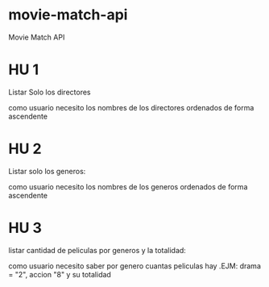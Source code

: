 # movie-match-api

Movie Match API

# HU 1

Listar Solo los directores

como usuario necesito los nombres de los directores ordenados de forma ascendente

# HU 2

Listar solo los generos:

como usuario necesito los nombres de los generos ordenados de forma ascendente

# HU 3

listar cantidad de peliculas por generos y la totalidad:

como usuario necesito saber por genero cuantas peliculas hay .EJM: drama = "2", accion "8" y su totalidad
